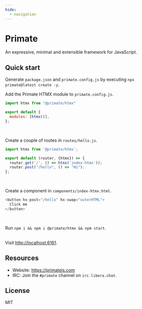 ```yaml
---
hide:
  - navigation
---
```


# Primate 

An expressive, minimal and extensible framework for JavaScript.

## Quick start

Generate `package.json` and `primate.config.js` by executing `npx primate@latest create -y`.

Add the Primate HTMX module to `primate.config.js`.

```js
import htmx from "@primate/htmx"

export default {
  modules: [htmx()],
};
```

<br/>

Create a couple of routes in `routes/hello.js`.

```js
import htmx from '@primate/htmx';

export default (router, {htmx}) => {
  router.get('/', () => htmx('index-htmx'));
  router.post("/hello", () => "Hi");
};

```
<br/>

Create a component in `components/index-htmx.html`.

```js
<button hx-post="/hello" hx-swap="outerHTML">
  Click me
</button>

```
<br/>

Run `npm i && npm i @primate/htmx && npm start`.
<br/><br/>

Visit <http://localhost:6161>.

## Resources

* Website: https://primatejs.com
* IRC: Join the `#primate` channel on `irc.libera.chat`.

## License

MIT

[primate-domains]: https://github.com/primatejs/primate-domains
